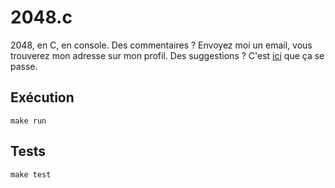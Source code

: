 2048.c
======

2048, en C, en console.
Des commentaires ? Envoyez moi un email, vous trouverez mon adresse sur mon profil.
Des suggestions ? C'est [ici](https://github.com/palra/2048.c/issues) que ça se passe.

## Exécution

```
make run
```

## Tests

```
make test
```
